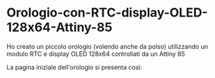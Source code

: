 # Orologio-con-RTC-display-OLED-128x64-Attiny-85
Ho creato un piccolo orologio (volendo anche da polso) utilizzando un modulo RTC e display OLED 128x64 controllati da un Attiny 85

La pagina iniziale dell'orologio si presenta così:
